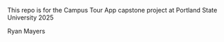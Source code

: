 This repo is for the Campus Tour App capstone project at Portland State University 2025

Ryan Mayers